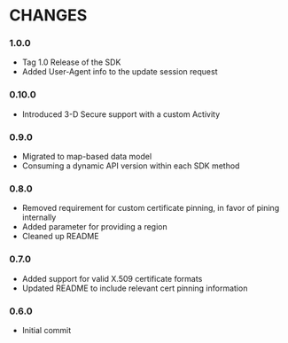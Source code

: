 # CHANGES

### 1.0.0
* Tag 1.0 Release of the SDK
* Added User-Agent info to the update session request

### 0.10.0
* Introduced 3-D Secure support with a custom Activity

### 0.9.0
* Migrated to map-based data model
* Consuming a dynamic API version within each SDK method

### 0.8.0
* Removed requirement for custom certificate pinning, in favor of pining internally
* Added parameter for providing a region
* Cleaned up README

### 0.7.0
* Added support for valid X.509 certificate formats
* Updated README to include relevant cert pinning information

### 0.6.0
* Initial commit